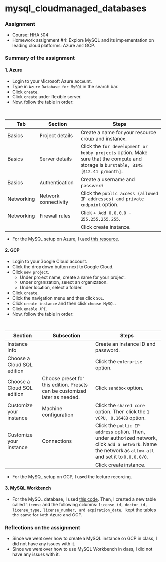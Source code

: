 # mysql_cloudmanaged_databases

### **Assignment**
- Course: HHA 504
- Homework assignment #4: Explore MySQL and its implementation on leading cloud platforms: Azure and GCP. 
  
### **Summary of the assignment**

#### 1. Azure
- Login to your Microsoft Azure account.
- Type in `Azure Database for MySQL` in the search bar.
- Click `create`.
- Click `create` under flexible server.
- Now, follow the table in order:
<br>

  | Tab | Section | Steps |
  | --- | --- | --- |
  | Basics | Project details | Create a name for your resource group and instance. |
  | Basics | Server details | Click the `for development or hobby projects` option. Make sure that the compute and storage is `burstable, B1MS [$12.41 p/month]`. |
  | Basics | Authentication | Create a username and password. |
  | Networking | Network connectivity | Click the `public access (allowed IP addresses) and private endpoint` option. |
  | Networking | Firewall rules | Click `+ Add 0.0.0.0 - 255.255.255.255`. |
  | | | Click create instance. |

- For the MySQL setup on Azure, I used [this resource](https://learn.microsoft.com/en-us/azure/mysql/flexible-server/connect-workbench).

#### 2. GCP
- Login to your Google Cloud account.
- Click the drop down button next to Google Cloud. 
- Click `new project`.
  - Under project name, create a name for your project.
  - Under organization, select an organization.
  - Under location, select a folder.
- Click `create`.
- Click the navigation menu and then click `SQL`.
- Click `create instance` and then click `choose MySQL`.
- Click `enable API`.
- Now, follow the table in order:
<br>

  | Section | Subsection | Steps |
  | --- | --- | --- |
  | Instance info | | Create an instance ID and password. |
  | Choose a Cloud SQL edition | | Click the `enterprise` option. |
  | Choose a Cloud SQL edition | Choose preset for this edition. Presets can be customized later as needed. | Click `sandbox` option. |
  | Customize your instance | Machine configuration | Click the `shared core` option. Then click the `1 vCPU, 0.164GB` option. |
  | Customize your instance | Connections | Click the `public IP address` option. Then, under authorized network, click `add a network`. Name the network as `allow all` and set it to `0.0.0.0/0`. |
  | | | Click create instance. |

- For the MySQL setup on GCP, I used the lecture recording.

#### 3. MySQL Workbench
- For the MySQL database, I used [this code](https://github.com/hantswilliams/HHA_504_2023/blob/main/WK4/code/1_n_create.sql). Then, I created a new table called `license` and the following columns: `license_id, doctor_id, license_type, license_number, and expiration_date`. I kept the tables the same for both Azure and GCP.
  
### **Reflections on the assignment**
- Since we went over how to create a MySQL instance on GCP in class, I did not have any issues with it.
- Since we went over how to use MySQL Workbench in class, I did not have any issues with it.
